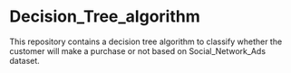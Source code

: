 # Decision_Tree_algorithm
This repository contains a decision tree algorithm to classify whether the customer will make a purchase or not based on Social_Network_Ads dataset.
